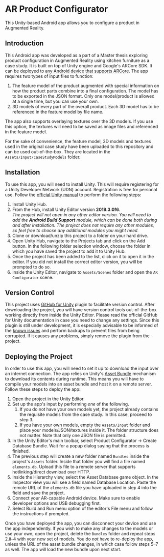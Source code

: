 # AR Product Configurator
This Unity-based Android app allows you to configure a product in Augmented Reality.

## Introduction
This Android app was developed as a part of a Master thesis exploring product configuration in Augmented Reality using kitchen furniture as a case study.
It is built on top of Unity engine and Google's ARCore SDK. It can be deployed to [any Android device that supports ARCore][ARCore Supported Devices].
The app requires two types of input files to function:
1. The feature model of the product augmented with special information on how the product parts combine into a final configuration. The model has to be exported in the JSON format.
Only one model/product is allowed at a single time, but you can use your own.
2. 3D models of every part of the overall product. Each 3D model has to be referenced in the feature model by file name.

The app also supports overlaying textures over the 3D models. If you use this option, the textures will need to be saved as image files and referenced in the feature model.

For the sake of convenience, the feature model, 3D models and textures used in the original case study have been uploaded to this repository and can be used out-of-the-box.
They are located in the `Assets/Input/CaseStudyModels` folder.

## Installation
To use this app, you will need to install Unity. This will require registering for a Unity Developer Network (UDN) account. Registration is free for personal use.
Follow the [official Unity manual][Unity Install] to perform the following steps:

1. Install Unity Hub.
2. From the Hub, install Unity Editor version **2019.3.0f6**.  
   _The project will not open in any other editor version. You will need to add the **Android Build Support** module, which can be done both during and after installation.
   The project does not require any other modules, so feel free to choose any additional modules you might need._
3. Clone or download/unzip this project to a folder on your hard drive.
4. Open Unity Hub, navigate to the Projects tab and click on the Add button. In the following folder selection window, choose the folder in which you have saved the project
to add it to Unity Hub.
5. Once the project has been added to the list, click on it to open it in the editor. If you did not install the correct editor version, you will be prompted to do so.
6. Inside the Unity Editor, navigate to `Assets/Scenes` folder and open the `AR Configurator` scene.

## Version Control
This project uses [GitHub for Unity][GitHub Unity] plugin to facilitate version control. After downloading the project, you will have version control tools out-of-the-box working
directly from inside the Unity Editor. Please read the official GitHub for Unity documentation in case you need to change any settings. Since this plugin is still under
development, it is especially advisable to be informed of the [known issues][Issues] and perform backups to prevent files from being corrupted.
If it causes any problems, simply remove the plugin from the project.

## Deploying the Project
In order to use this app, you will need to set it up to download the input over an internet connection. The app relies on Unity's [Asset Bundle][Asset Bundles] mechanism
to download its contents during runtime. This means you will have to compile your models into an asset bundle and host it on a remote server.
Follow these steps to deploy the app:

1. Open the project in the Unity Editor.
2. Set up the app's input by performing *one* of the following.
   1. If you do not have your own models yet, the project already contains the requisite models from the case study. In this case, proceed to step 3.
   2. If you have your own models, empty the `Assets/Input` folder and place your models/JSON/textures inside it. The folder structure does not matter. Note that
   only one JSON file is permitted.
3. In the Unity Editor's main toolbar, select Product Configurator &rarr; Create Database Bundle. Wait for a popup dialog saying that the process is finished.
4. The previous step will create a new folder named `Bundles` inside the project's `Assets` folder. Inside that folder you will find a file named `elements.db`.
Upload this file to a remote server that supports hotlinking/direct download over HTTP.
5. Inside the Hierarchy view, select the Asset Database game object. In the Inspector view you will see a field named Database Location. Paste the remote URL of the
`elements.db` file you have uploaded in step 4 into the field and save the project.
6. Connect your AR-capable Android device. Make sure to enable developer options and USB debugging first.
7. Select Build and Run menu option of the editor's File menu and follow the instructions if prompted.

Once you have deployed the app, you can disconnect your device and use the app independently. If you wish to make any changes to the models or use your own,
open the project, delete the `Bundles` folder and repeat steps 2.ii&ndash;4 with your new set of models.
You do *not* have to re-deploy the app, unless the URL of the asset bundle changes, in which case follow steps 5&ndash;7 as well.
The app will load the new bundle upon next start.

[ARCore Supported Devices]: https://developers.google.com/ar/discover/supported-devices
[Unity Install]: https://docs.unity3d.com/Manual/GettingStartedInstallingUnity.html
[GitHub Unity]: https://unity.github.com/
[Issues]: https://github.com/github-for-unity/Unity/issues?q=is%3Aissue+is%3Aopen+label%3Abug
[Asset Bundles]: https://docs.unity3d.com/Manual/AssetBundlesIntro.html
